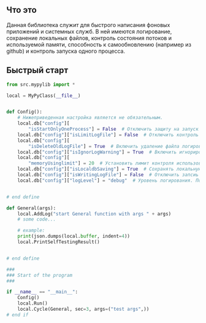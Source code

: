 ## Что это
Данная библиотека служит для быстрого написания фоновых приложений и системных служб.
В ней имеются логирование, сохранение локальных файлов, контроль состояния потоков и используемой памяти, способность к самообновлению (например из github) и контроль запуска одного процесса.

## Быстрый старт

```python
from src.mypylib import *

local = MyPyClass(__file__)


def Config():
    # Нижеприведенная настройка является не обязательным.
    local.db["config"][
        "isStartOnlyOneProcess"] = False  # Отключить защиту на запуск единственного процесса. По умолчанию = True
    local.db["config"]["isLimitLogFile"] = False  # Отключить контроль размера файла логирования. По умолчанию = True
    local.db["config"][
        "isDeleteOldLogFile"] = True  # Включить удаление файла логирования перед запуском. По умолчанию = False
    local.db["config"]["isIgnorLogWarning"] = True  # Включить игнорирование предупреждений. По умолчанию = False
    local.db["config"][
        "memoryUsinglimit"] = 20  # Установить лимит контроля использования памяти в Мб. По умолчанию = 50
    local.db["config"]["isLocaldbSaving"] = True  # Сохранять локальную БД (local.db) в файл. По умолчанию = False
    local.db["config"]["isWritingLogFile"] = False  # Отключить запсиь логов в файл. По умолчанию = True
    local.db["config"]["logLevel"] = "debug"  # Уровень логирования. По умолчанию = info


# end define

def General(args):
    local.AddLog("start General function with args " + args)
    # some code...

    # example:
    print(json.dumps(local.buffer, indent=4))
    local.PrintSelfTestingResult()


# end define

###
### Start of the program
###

if __name__ == "__main__":
    Config()
    local.Run()
    local.Cycle(General, sec=3, args=("test args",))
# end if
```
